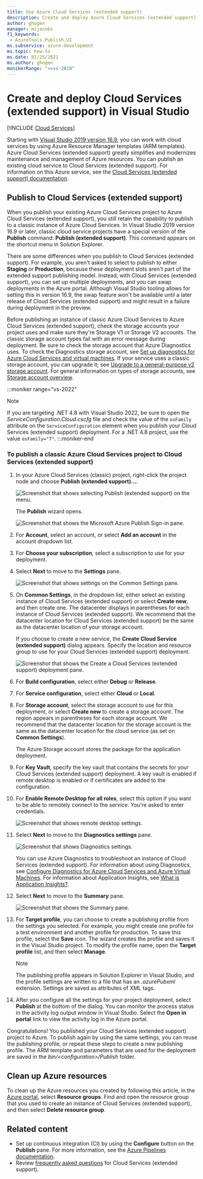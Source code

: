 ```yaml
---
title: Use Azure Cloud Services (extended support)
description: Create and deploy Azure Cloud Services (extended support) by using Azure Resource Manager with Visual Studio on Windows.
author: ghogen
manager: mijacobs
f1_keywords:
 - AzureTools.Publish.UI
ms.subservice: azure-development
ms.topic: how-to
ms.date: 01/25/2021
ms.author: ghogen
monikerRange: ">=vs-2019"
---
```


# Create and deploy Cloud Services (extended support) in Visual Studio

 [!INCLUDE [Cloud Services](./includes/cloud-services-legacy.md)]

Starting with [Visual Studio 2019 version 16.9](https://visualstudio.microsoft.com/vs/), you can work with cloud services by using Azure Resource Manager templates (ARM templates). Azure Cloud Services (extended support) greatly simplifies and modernizes maintenance and management of Azure resources. You can publish an existing cloud service to Cloud Services (extended support). For information on this Azure service, see the [Cloud Services (extended support) documentation](/azure/cloud-services-extended-support/overview).

## Publish to Cloud Services (extended support)

When you publish your existing Azure Cloud Services project to Azure Cloud Services (extended support), you still retain the capability to publish to a classic instance of Azure Cloud Services. In Visual Studio 2019 version 16.9 or later, classic cloud service projects have a special version of the **Publish** command: **Publish (extended support)**. This command appears on the shortcut menu in Solution Explorer.

There are some differences when you publish to Cloud Services (extended support). For example, you aren't asked to select to publish to either **Staging** or **Production**, because these deployment slots aren't part of the extended support publishing model. Instead, with Cloud Services (extended support), you can set up multiple deployments, and you can swap deployments in the Azure portal. Although Visual Studio tooling allows for setting this in version 16.9, the swap feature won't be available until a later release of Cloud Services (extended support) and might result in a failure during deployment in the preview.

Before publishing an instance of classic Azure Cloud Services to Azure Cloud Services (extended support), check the storage accounts your project uses and make sure they're Storage V1 or Storage V2 accounts. The classic storage account types fail with an error message during deployment. Be sure to check the storage account that Azure Diagnostics uses. To check the Diagnostics storage account, see [Set up diagnostics for Azure Cloud Services and virtual machines](vs-azure-tools-diagnostics-for-cloud-services-and-virtual-machines.md). If your service uses a classic storage account, you can upgrade it; see [Upgrade to a general-purpose v2 storage account](/azure/storage/common/storage-account-upgrade?tabs=azure-portal). For general information on types of storage accounts, see [Storage account overview](/azure/storage/common/storage-account-overview).

:::moniker range="vs-2022"
> [!NOTE]
> If you are targeting .NET 4.8 with Visual Studio 2022, be sure to open the *ServiceConfiguration.Cloud.cscfg* file and check the value of the `osFamily` attribute on the `ServiceConfiguration` element when you publish your Cloud Services (extended support) deployment. For a .NET 4.8 project, use the value `osFamily="7"`.
:::moniker-end

### To publish a classic Azure Cloud Services project to Cloud Services (extended support)

1. In your Azure Cloud Services (classic) project, right-click the project node and choose **Publish (extended support)...**.

   ![Screenshot that shows selecting Publish (extended support) on the menu.](./media/cloud-services-extended-support/publish-commands-on-menu.png)

   The **Publish** wizard opens.

   ![Screenshot that shows the Microsoft Azure Publish Sign-in pane.](./media/cloud-services-extended-support/publish-step1.png)

1. For **Account**, select an account, or select **Add an account** in the account dropdown list.

1. For **Choose your subscription**, select a subscription to use for your deployment.

1. Select **Next** to move to the **Settings** pane.

   ![Screenshot that shows settings on the Common Settings pane.](./media/cloud-services-extended-support/publish-settings.png)

1. On **Common Settings**, in the dropdown list, either select an existing instance of Cloud Services (extended support) or select **Create new**, and then create one. The datacenter displays in parentheses for each instance of Cloud Services (extended support). We recommend that the datacenter location for Cloud Services (extended support) be the same as the datacenter location of your storage account.

   If you choose to create a new service, the **Create Cloud Service (extended support)** dialog appears. Specify the location and resource group to use for your Cloud Services (extended support) deployment.

   ![Screenshot that shows the Create a Cloud Services (extended support) deployment pane.](./media/cloud-services-extended-support/extended-support-dialog.png)

1. For **Build configuration**, select either **Debug** or **Release**.

1. For **Service configuration**, select either **Cloud** or **Local**.

1. For **Storage account**, select the storage account to use for this deployment, or select **Create new** to create a storage account. The region appears in parentheses for each storage account. We recommend that the datacenter location for the storage account is the same as the datacenter location for the cloud service (as set on **Common Settings**).

   The Azure Storage account stores the package for the application deployment.

1. For **Key Vault**, specify the key vault that contains the secrets for your Cloud Services (extended support) deployment. A key vault is enabled if remote desktop is enabled or if certificates are added to the configuration.

1. For **Enable Remote Desktop for all roles**, select this option if you want to be able to remotely connect to the service. You're asked to enter credentials.

   ![Screenshot that shows remote desktop settings.](./media/cloud-services-extended-support/remote-desktop-configuration.png)

1. Select **Next** to move to the **Diagnostics settings** pane.

   ![Screenshot that shows Diagnostics settings.](./media/cloud-services-extended-support/diagnostics-settings.png)

   You can use Azure Diagnostics to troubleshoot an instance of Cloud Services (extended support). For information about using Diagnostics, see [Configure Diagnostics for Azure Cloud Services and Azure Virtual Machines](./vs-azure-tools-diagnostics-for-cloud-services-and-virtual-machines.md). For information about Application Insights, see [What is Application Insights?](/azure/application-insights/app-insights-overview).

1. Select **Next** to move to the **Summary** pane.

   ![Screenshot that shows the Summary pane.](./media/cloud-services-extended-support/publish-summary.png)

1. For **Target profile**, you can choose to create a publishing profile from the settings you selected. For example, you might create one profile for a test environment and another profile for production. To save this profile, select the **Save** icon. The wizard creates the profile and saves it in the Visual Studio project. To modify the profile name, open the **Target profile** list, and then select **Manage**.

   > [!NOTE]
   > The publishing profile appears in Solution Explorer in Visual Studio, and the profile settings are written to a file that has an *.azurePubxml* extension. Settings are saved as attributes of XML tags.

1. After you configure all the settings for your project deployment, select **Publish** at the bottom of the dialog. You can monitor the process status in the activity log output window in Visual Studio. Select the **Open in portal** link to view the activity log in the Azure portal.

Congratulations! You published your Cloud Services (extended support) project to Azure. To publish again by using the same settings, you can reuse the publishing profile, or repeat these steps to create a new publishing profile. The ARM template and parameters that are used for the deployment are saved in the *bin/\<configuration\>/Publish* folder.

## Clean up Azure resources

To clean up the Azure resources you created by following this article, in the [Azure portal](https://portal.azure.com), select **Resource groups**. Find and open the resource group that you used to create an instance of Cloud Services (extended support), and then select **Delete resource group**.

## Related content

- Set up continuous integration (CI) by using the **Configure** button on the **Publish** pane. For more information, see the [Azure Pipelines documentation](/azure/devops/pipelines/?view=azure-devops&preserve-view=true).
- Review [frequently asked questions](/azure/cloud-services-extended-support/faq) for Cloud Services (extended support).
